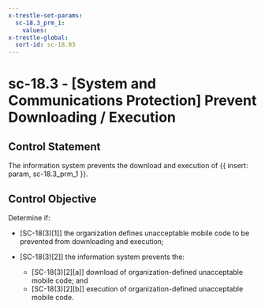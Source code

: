 ```yaml
---
x-trestle-set-params:
  sc-18.3_prm_1:
    values:
x-trestle-global:
  sort-id: sc-18.03
---
```


# sc-18.3 - \[System and Communications Protection\] Prevent Downloading / Execution

## Control Statement

The information system prevents the download and execution of {{ insert: param, sc-18.3_prm_1 }}.

## Control Objective

Determine if:

- \[SC-18(3)[1]\] the organization defines unacceptable mobile code to be prevented from downloading and execution;

- \[SC-18(3)[2]\] the information system prevents the:

  - \[SC-18(3)[2][a]\] download of organization-defined unacceptable mobile code; and
  - \[SC-18(3)[2][b]\] execution of organization-defined unacceptable mobile code.
